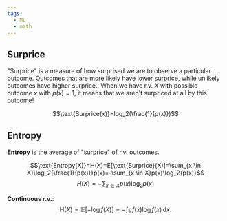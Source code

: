 ```yaml
---
tags:
  - ML
  - math
---
```

## Surprice
"Surprice" is a measure of how surprised we are to observe a particular outcome. Outcomes that are more likely have lower surprice, while unlikely outcomes have higher surprice.. When we have r.v. $X$ with possible outcome $x$ with $p(x)=1$, it means that we aren't surpriced at all by this outcome!

$$\text{Surprice(x)}=log_2(\frac{1}{p(x)})$$
## Entropy
**Entropy** is the average of "surprice" of r.v. outcomes. 

$$\text{Entropy(X)}=H(X)=E[\text{Surprice}(X)]=\sum_{x \in X}\log_2{\frac{1}{p(x)}}p(x)=-\sum_{x \in X}p(x)\log_2{p(x)}$$
$$H(X)=-\sum_{x \in X}p(x)\log_2{p(x)}$$

**Continuous r.v.**:
$$\mathrm{H}(X)=\mathbb{E}[-\log f(X)]=-\int_{\mathbb{X}}f(x)\log f(x)\,\mathrm{d}x.$$
